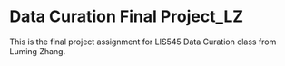 # Data Curation Final Project_LZ
 This is the final project assignment for LIS545 Data Curation class from Luming Zhang.
